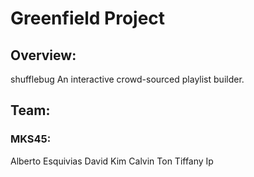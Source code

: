
# Greenfield Project

## Overview:

shufflebug
An interactive crowd-sourced playlist builder.

## Team:

### MKS45:
Alberto Esquivias
David Kim
Calvin Ton
Tiffany Ip
